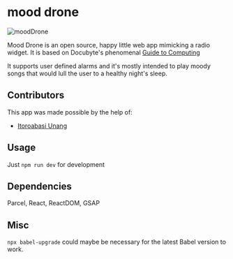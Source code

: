 # mood drone
![moodDrone](https://www.docubyte.com/works/guide-to-computing/)

Mood Drone is an open source, happy little web app mimicking a radio widget. It is based on Docubyte's phenomenal [Guide to Computing](https://www.docubyte.com/works/guide-to-computing/)

It supports user defined alarms and it's mostly intended to play moody songs that would lull the user to a healthy night's sleep.

## Contributors
This app was made possible by the help of:
* [Itoroabasi Unang](https://github.com/unangity)
## Usage

Just ```npm run dev``` for development

## Dependencies 

Parcel, React, ReactDOM, GSAP

## Misc 

```npx babel-upgrade``` could maybe be necessary for the latest Babel version to work.
